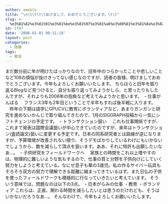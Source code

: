 ```yaml
---
author: ameblo
title: "\n\t\t\t\tあけまして、おめでとうございます。\t\t"
slug: >-
  %e3%81%82%e3%81%91%e3%81%be%e3%81%97%e3%81%a6%e3%80%81%e3%81%8a%e3%82%81%e3%81%a7%e3%81%a8%e3%81%86%e3%81%94%e3%81%96%e3%81%84%e3%81%be%e3%81%99%e3%80%82
id: 2707
date: '2006-01-01 00:31:18'
layout: post
categories:
  - 随筆
tags:
  - 教育
---
```


まだ数分前に年が明けたばっかりなので、旧年中のつらかったことや悲しいことなど108の煩悩が抜けきってない感じなのですが、読者の皆様、明けましておめでとうございます。今年もよろしくお願いいたします。 ちらほらと旧年を振り返るBlogなど見つけると、自分も振り返ってみようかしら、と思ったりもしたんですが、それよりも2006年の抱負など考えてみようかと思います。 ・仕事がんばる 　フランス3年も2年目ということで半年もすれば後半戦に入ります。 　昨年の下期は語学にGPUCVに教育にボランティアなど、あまりガンガンと研究を進めないかんじで取り組んできたので、1月のSIGGRAPH投稿から一気にシフトチェンジの予定です。 ・トランザクション狙い 　これも仕事関係ですが、これまで発表は国際会議狙いが中心できていたのですが、来年はトランザクション(査読論文)狙いに変更する予定です。日本の同系研究者とは路線が逆になりますが、予算環境が改善されない限り、そうデモばかりしているわけにもいかないでしょうから、数を減らして頂点を狙います。ああ、それに特許も出願したいなあ…。 ・子供研究をフィールドワークへ 　家族との時間をこれ以上増やすのは、物理的に難しいような気もするので、仕事の質と分野を子供向けにしていく努力をしようと考えている。なにせ息子も華の3歳児。私の作るサイバー玩具もそろそろ双方の努力で理解できる距離に縮まってきているはず。また日仏の子供を使ったフィールドワークも積極的に行なっていきたいと考えています。 そういう意味では、問題なのは以下の3点。 ・日本がらみの仕事 ・教育 ・ボランティア これらは、正直、関わる時間を減らしたいとは思うのだけれども、そうはいかないだろうなあ…。 そんなわけで、今年もよろしくお願いいたします。
